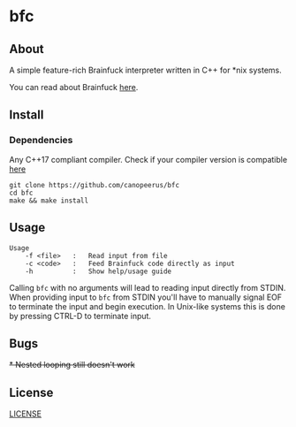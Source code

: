 # bfc

## About
A simple feature-rich Brainfuck interpreter written in C++ for \*nix systems.

You can read about Brainfuck [here](https://esolangs.org/wiki/brainfuck).

## Install

### Dependencies

Any C++17 compliant compiler. Check if your compiler version is compatible
[here](https://en.cppreference.com/w/cpp/compiler_support#C.2B.2B17_features)

```
git clone https://github.com/canopeerus/bfc
cd bfc
make && make install
```

## Usage
```
Usage
    -f <file>   :   Read input from file
    -c <code>   :   Feed Brainfuck code directly as input
    -h          :   Show help/usage guide
```
Calling `bfc` with no arguments will lead to reading input directly
from STDIN. When providing input to `bfc` from STDIN you'll have to
manually signal EOF to terminate the input and begin execution. In
Unix-like systems this is done by pressing CTRL-D to terminate input.

## Bugs
~~* Nested looping still doesn't work~~

## License
[LICENSE](LICENSE)
